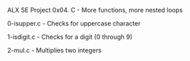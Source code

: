 ALX SE Project 0x04. C - More functions, more nested loops

0-isupper.c - Checks for uppercase character

1-isdigit.c - Checks for a digit (0 through 9)

2-mul.c - Multiplies two integers
